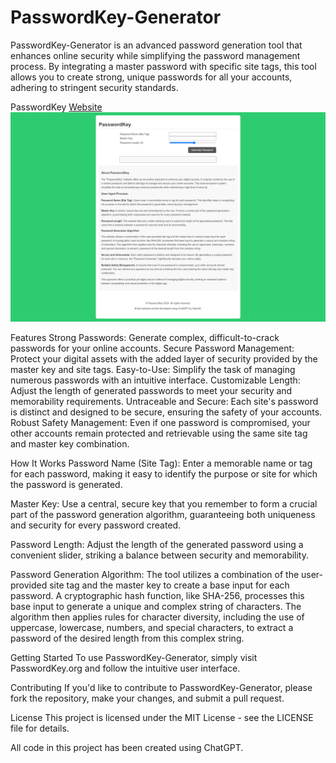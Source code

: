 # PasswordKey-Generator
PasswordKey-Generator is an advanced password generation tool that enhances online security while simplifying the password management process. By integrating a master password with specific site tags, this tool allows you to create strong, unique passwords for all your accounts, adhering to stringent security standards.

PasswordKey [Website](https://passwordkey.org/)
![Image](https://raw.githubusercontent.com/passwordkeyorg/PasswordKey-Generator/42e164f8ff39cb01971c44b60fb87277b44f760c/passwordkey.org.png)

Features
Strong Passwords: Generate complex, difficult-to-crack passwords for your online accounts.
Secure Password Management: Protect your digital assets with the added layer of security provided by the master key and site tags.
Easy-to-Use: Simplify the task of managing numerous passwords with an intuitive interface.
Customizable Length: Adjust the length of generated passwords to meet your security and memorability requirements.
Untraceable and Secure: Each site's password is distinct and designed to be secure, ensuring the safety of your accounts.
Robust Safety Management: Even if one password is compromised, your other accounts remain protected and retrievable using the same site tag and master key combination.

How It Works
Password Name (Site Tag): Enter a memorable name or tag for each password, making it easy to identify the purpose or site for which the password is generated.

Master Key: Use a central, secure key that you remember to form a crucial part of the password generation algorithm, guaranteeing both uniqueness and security for every password created.

Password Length: Adjust the length of the generated password using a convenient slider, striking a balance between security and memorability.

Password Generation Algorithm: The tool utilizes a combination of the user-provided site tag and the master key to create a base input for each password. A cryptographic hash function, like SHA-256, processes this base input to generate a unique and complex string of characters. The algorithm then applies rules for character diversity, including the use of uppercase, lowercase, numbers, and special characters, to extract a password of the desired length from this complex string.

Getting Started
To use PasswordKey-Generator, simply visit PasswordKey.org and follow the intuitive user interface.

Contributing
If you'd like to contribute to PasswordKey-Generator, please fork the repository, make your changes, and submit a pull request.

License
This project is licensed under the MIT License - see the LICENSE file for details.

All code in this project has been created using ChatGPT.

